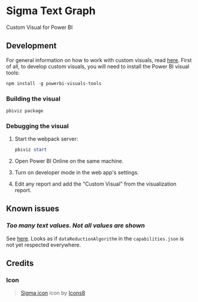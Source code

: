 # Sigma Text Graph
Custom Visual for Power BI

## Development

For general information on how to work with custom visuals, read [here](https://medium.com/@jatin7gupta/getting-started-with-power-bi-custom-visuals-59ce8d850feb). First of all, to develop custom visuals, you will need to install the Power BI visual tools:

```powershell
npm install -g powerbi-visuals-tools
```

### Building the visual

```powershell
pbiviz package
```

### Debugging the visual

1. Start the webpack server:

   ```powershell
   pbiviz start
   ```

2. Open Power BI Online on the same machine.
3. Turn on developer mode in the web app's settings.
4. Edit any report and add the "Custom Visual" from the visualization report.

## Known issues

### _Too many text values. Not all values are shown_

See [here](https://community.powerbi.com/t5/Custom-Visuals-Development/Text-Filter-is-limited-to-1000-values-exactly/td-p/383980). Looks as if `dataReductionAlgorithm` in the `capabilities.json` is not yet respected everywhere.

## Credits

### Icon

> <a target="_blank" href="https://icons8.com/icons/set/sigma">Sigma icon</a> icon by <a target="_blank" href="https://icons8.com">Icons8</a>
